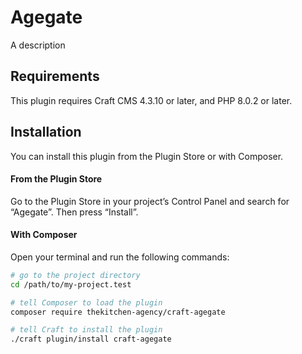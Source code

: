 # Agegate

A description

## Requirements

This plugin requires Craft CMS 4.3.10 or later, and PHP 8.0.2 or later.

## Installation

You can install this plugin from the Plugin Store or with Composer.

#### From the Plugin Store

Go to the Plugin Store in your project’s Control Panel and search for “Agegate”. Then press “Install”.

#### With Composer

Open your terminal and run the following commands:

```bash
# go to the project directory
cd /path/to/my-project.test

# tell Composer to load the plugin
composer require thekitchen-agency/craft-agegate

# tell Craft to install the plugin
./craft plugin/install craft-agegate
```

